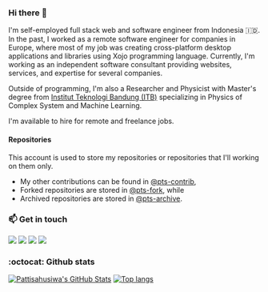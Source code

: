 ### Hi there :wave:

I'm self-employed full stack web and software engineer from Indonesia :indonesia:.
In the past, I worked as a remote software engineer for companies in Europe, where most of my job was creating cross-platform desktop applications and libraries using Xojo programming language.
Currently, I'm working as an independent software consultant providing websites, services, and expertise for several companies.

Outside of programming, I'm also a Researcher and Physicist with Master's degree from [Institut Teknologi Bandung (ITB)](https://itb.ac.id/) specializing in Physics of Complex System and Machine Learning.

I'm available to hire for remote and freelance jobs.




#### Repositories
This account is used to store my repositories or repositories that I'll working on them only.

- My other contributions can be found in [@pts-contrib](https://github.com/pts-contrib),
- Forked repositories are stored in [@pts-fork](https://github.com/pts-fork), while
- Archived repositories are stored in [@pts-archive](https://github.com/pts-archive).



### :mailbox: Get in touch
[![](https://img.shields.io/static/v1?label=&message=Gmail&color=D44638&labelColor=FAFAFA&logo=gmail&logoColor=B23121)](mailto:asis.pattisahusiwa@gmail.com)
[![](https://img.shields.io/static/v1?label=&message=Twitter&color=1DA1F2&labelColor=E1E8ED&logo=twitter&logoColor=1DA1F2)](https://twitter.com/asispts)
[![](https://img.shields.io/static/v1?label=&message=LinkedIn&color=006192&labelColor=black&logo=linkedin)](https://linkedin.com/in/asispts)
[![](https://img.shields.io/static/v1?label=&message=ResearchGate&color=40ba9b&labelColor=E1E8ED&logo=researchgate)](https://www.researchgate.net/profile/Asis_Pattisahusiwa)



### :octocat: Github stats
[![Pattisahusiwa's GitHub Stats](https://github-readme-stats.vercel.app/api?username=pattisahusiwa&count_private=true&show_icons=true&cache_seconds=1800)](https://github.com/pattisahusiwa)
[![Top langs](https://github-readme-stats.vercel.app/api/top-langs/?username=pattisahusiwa&langs_count=10&hide=makefile,objective-c&layout=compact&cache_seconds=1800)](https://github.com/pattisahusiwa)

